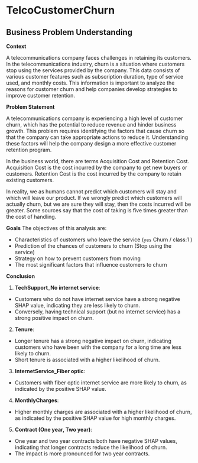 # TelcoCustomerChurn

## Business Problem Understanding
**Context**

A telecommunications company faces challenges in retaining its customers. In the telecommunications industry, churn is a situation where customers stop using the services provided by the company. This data consists of various customer features such as subscription duration, type of service used, and monthly costs. This information is important to analyze the reasons for customer churn and help companies develop strategies to improve customer retention.

**Problem Statement**

A telecommunications company is experiencing a high level of customer churn, which has the potential to reduce revenue and hinder business growth. This problem requires identifying the factors that cause churn so that the company can take appropriate actions to reduce it. Understanding these factors will help the company design a more effective customer retention program.

In the business world, there are terms Acquisition Cost and Retention Cost. Acquisition Cost is the cost incurred by the company to get new buyers or customers. Retention Cost is the cost incurred by the company to retain existing customers.

In reality, we as humans cannot predict which customers will stay and which will leave our product. If we wrongly predict which customers will actually churn, but we are sure they will stay, then the costs incurred will be greater. Some sources say that the cost of taking is five times greater than the cost of handling.

**Goals**
The objectives of this analysis are:

- Characteristics of customers who leave the service (`yes` Churn / class:1 )
- Prediction of the chances of customers to churn (Stop using the service)
- Strategy on how to prevent customers from moving
- The most significant factors that influence customers to churn

**Conclusion**
1. **TechSupport_No internet service**:
- Customers who do not have internet service have a strong negative SHAP value, indicating they are less likely to churn.
- Conversely, having technical support (but no internet service) has a strong positive impact on churn.

2. **Tenure**:
- Longer tenure has a strong negative impact on churn, indicating customers who have been with the company for a long time are less likely to churn.
- Short tenure is associated with a higher likelihood of churn.

3. **InternetService_Fiber optic**:
- Customers with fiber optic internet service are more likely to churn, as indicated by the positive SHAP value.

4. **MonthlyCharges**:
- Higher monthly charges are associated with a higher likelihood of churn, as indicated by the positive SHAP value for high monthly charges.

5. **Contract (One year, Two year)**:
- One year and two year contracts both have negative SHAP values, indicating that longer contracts reduce the likelihood of churn.
- The impact is more pronounced for two year contracts.
